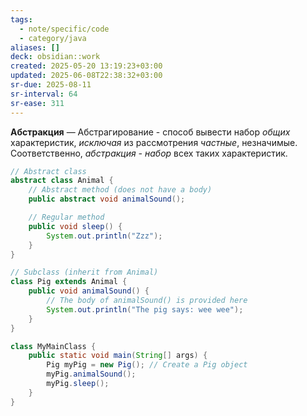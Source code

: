 ```yaml
---
tags:
  - note/specific/code
  - category/java
aliases: []
deck: obsidian::work
created: 2025-05-20 13:19:23+03:00
updated: 2025-06-08T22:38:32+03:00
sr-due: 2025-08-11
sr-interval: 64
sr-ease: 311
---
```


**Абстракция**
—
Абстрагирование - способ вывести набор *общих* характеристик, *исключая* из рассмотрения *частные*, незначимые. Соответственно, *абстракция - набор* всех таких характеристик.
```java
// Abstract class
abstract class Animal {
    // Abstract method (does not have a body)
    public abstract void animalSound();

    // Regular method
    public void sleep() {
        System.out.println("Zzz");
    }
}

// Subclass (inherit from Animal)
class Pig extends Animal {
    public void animalSound() {
        // The body of animalSound() is provided here
        System.out.println("The pig says: wee wee");
    }
}

class MyMainClass {
    public static void main(String[] args) {
        Pig myPig = new Pig(); // Create a Pig object
        myPig.animalSound();
        myPig.sleep();
    }
}
```
<!--SR:!2025-05-24,4,270-->
